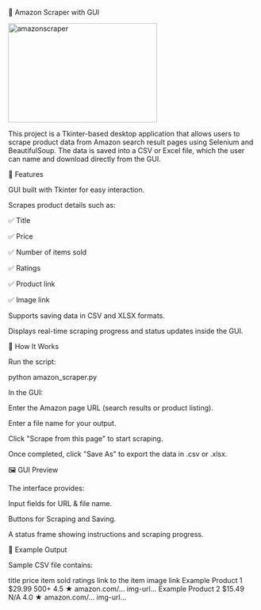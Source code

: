 🛒 Amazon Scraper with GUI


<img width="300" height="200" alt="amazonscraper" src="https://github.com/user-attachments/assets/1c60f402-6617-4e37-896a-87a58a2af44b" />

This project is a Tkinter-based desktop application that allows users to scrape product data from Amazon search result pages using Selenium and BeautifulSoup. The data is saved into a CSV or Excel file, which the user can name and download directly from the GUI.

🚀 Features

GUI built with Tkinter for easy interaction.

Scrapes product details such as:

✅ Title

✅ Price

✅ Number of items sold

✅ Ratings

✅ Product link

✅ Image link

Supports saving data in CSV and XLSX formats.

Displays real-time scraping progress and status updates inside the GUI.


📂 How It Works

Run the script:

python amazon_scraper.py


In the GUI:

Enter the Amazon page URL (search results or product listing).

Enter a file name for your output.

Click "Scrape from this page" to start scraping.

Once completed, click "Save As" to export the data in .csv or .xlsx.

🖼️ GUI Preview

The interface provides:

Input fields for URL & file name.

Buttons for Scraping and Saving.

A status frame showing instructions and scraping progress.

📑 Example Output

Sample CSV file contains:

title	price	item sold	ratings	link to the item	image link
Example Product 1	$29.99	500+	4.5 ★	amazon.com/...	img-url...
Example Product 2	$15.49	N/A	4.0 ★	amazon.com/...	img-url...
